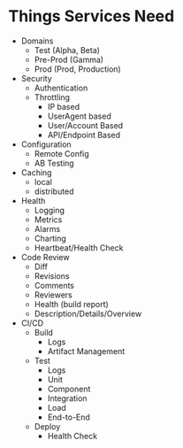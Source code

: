 # Things Services Need
- Domains
  - Test (Alpha, Beta)
  - Pre-Prod (Gamma)
  - Prod (Prod, Production)
- Security
  - Authentication
  - Throttling
    - IP based
    - UserAgent based
    - User/Account Based
    - API/Endpoint Based
- Configuration
  - Remote Config
  - AB Testing
- Caching
  - local
  - distributed
- Health
  - Logging 
  - Metrics
  - Alarms
  - Charting
  - Heartbeat/Health Check
- Code Review
  - Diff
  - Revisions
  - Comments
  - Reviewers
  - Health (build report)
  - Description/Details/Overview
- CI/CD
  - Build
    - Logs
    - Artifact Management
  - Test
    - Logs
    - Unit
    - Component
    - Integration
    - Load
    - End-to-End
  - Deploy
    - Health Check